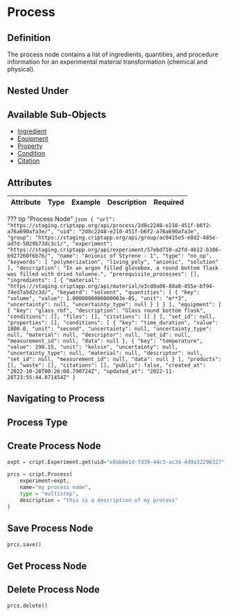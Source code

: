 # Process

## Definition
The process node contains a list of ingredients, quantities, and procedure information for an
experimental material transformation (chemical and physical).



## Nested Under



## Available Sub-Objects
* <a href="../../subobjects/ingredient" target="_blank">Ingredient</a>
* <a href="../../subobjects/equipment" target="_blank">Equipment</a>
* <a href="../../subobjects/property" target="_blank">Property</a>
* <a href="../../subobjects/condition" target="_blank">Condition</a>
* <a href="../../subobjects/citation" target="_blank">Citation</a>


## Attributes

| Attribute | Type | Example                        | Description                     | Required |
|-----------|------|--------------------------------|---------------------------------|----------|


??? tip "Process Node"
    ```json
    {
        "url": "https://staging.criptapp.org/api/process/2d8c2248-e210-451f-b6f2-a76a690afa3e/",
        "uid": "2d8c2248-e210-451f-b6f2-a76a690afa3e",
        "group": "https://staging.criptapp.org/api/group/ac0415e5-e8d2-485e-ad7d-5029b73dc3c1/",
        "experiment": "https://staging.criptapp.org/api/experiment/57ebd710-a2fd-4b12-b386-b927260f6b76/",
        "name": "Anionic of Styrene - 1",
        "type": "no_op",
        "keywords": [
            "polymerization",
            "living_poly",
            "anionic",
            "solution"
        ],
        "description": "In an argon filled glovebox, a round bottom flask was filled with dried toluene.",
        "prerequisite_processes": [],
        "ingredients": [
            {
                "material": "https://staging.criptapp.org/api/material/e3cd0a06-88a8-455e-bf94-74ed7a5d2c3d/",
                "keyword": "solvent",
                "quantities": [
                    {
                        "key": "volume",
                        "value": 1.0000000000000003e-05,
                        "unit": "m**3",
                        "uncertainty": null,
                        "uncertainty_type": null
                    }
                ]
            }
        ],
        "equipment": [
            {
                "key": "glass_rbf",
                "description": "Glass round bottom flask",
                "conditions": [],
                "files": [],
                "citations": []
            }
        ],
        "set_id": null,
        "properties": [],
        "conditions": [
            {
                "key": "time_duration",
                "value": 1800.0,
                "unit": "second",
                "uncertainty": null,
                "uncertainty_type": null,
                "material": null,
                "descriptor": null,
                "set_id": null,
                "measurement_id": null,
                "data": null
            },
            {
                "key": "temperature",
                "value": 298.15,
                "unit": "kelvin",
                "uncertainty": null,
                "uncertainty_type": null,
                "material": null,
                "descriptor": null,
                "set_id": null,
                "measurement_id": null,
                "data": null
            }
        ],
        "products": [],
        "waste": [],
        "citations": [],
        "public": false,
        "created_at": "2022-10-28T00:26:08.790724Z",
        "updated_at": "2022-11-28T23:55:44.871454Z"
    }
    ```



## Navigating to Process

## Process Type

## Create Process Node

```python
expt = cript.Experiment.get(uid="e8ab6e1d-fd39-44c3-ac34-4d0a32296327")

prcs = cript.Process(
    experiment=expt, 
    name="my process name",
    type = "multistep",
    description = "this is a description of my process"
)
```

## Save Process Node
```python
prcs.save()
```

## Get Process Node

## Delete Process Node
```python
prcs.delete()
```

